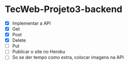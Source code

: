 # TecWeb-Projeto3-backend
- [x] Implementar a API
- [x] Get
- [x] Post
- [x] Delete
- [ ] Put 
- [ ] Publicar o site no Heroku
- [ ] So se der tempo como extra, colocar imagens na API
